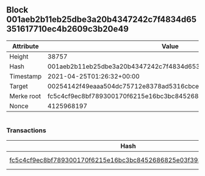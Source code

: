## Block 001aeb2b11eb25dbe3a20b4347242c7f4834d65351617710ec4b2609c3b20e49

Attribute | Value
--- | ---
Height | 38757
Hash | 001aeb2b11eb25dbe3a20b4347242c7f4834d65351617710ec4b2609c3b20e49
Timestamp | 2021-04-25T01:26:32+00:00
Target | 00254142f49eaaa504dc75712e8378ad5316cbcead634704b3734b6271167cc4
Merke root | fc5c4cf9ec8bf789300170f6215e16bc3bc8452686825e03f393a66f9124628d
Nonce | 4125968197

```

```

### Transactions

Hash | Amount
--- | ---
[fc5c4cf9ec8bf789300170f6215e16bc3bc8452686825e03f393a66f9124628d](fc5c4cf9ec8bf789300170f6215e16bc3bc8452686825e03f393a66f9124628d.md) | 10.00000000 SKEPTI 
